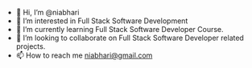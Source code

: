 - 👋 Hi, I’m @niabhari
- 👀 I’m interested in Full Stack Software Development
- 🌱 I’m currently learning Full Stack Software Developer Course.
- 💞️ I’m looking to collaborate on Full Stack Software Developer related projects.
- 📫 How to reach me niabhari@gmail.com

<!---
niabhari/niabhari is a ✨ special ✨ repository because its `README.md` (this file) appears on your GitHub profile.
You can click the Preview link to take a look at your changes.
--->

